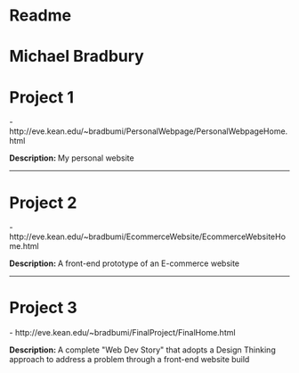# Readme


# Michael Bradbury



<h1> Project 1 </h1>

<p> - http://eve.kean.edu/~bradbumi/PersonalWebpage/PersonalWebpageHome.html</p>

<p><b>Description: </b>My personal website</p>

<hr>

<h1> Project 2 </h1>

<p> - http://eve.kean.edu/~bradbumi/EcommerceWebsite/EcommerceWebsiteHome.html</p>

<p><b>Description: </b>A front-end prototype of an E-commerce website</p>

<hr>

<h1> Project 3 </h1>

<p> - http://eve.kean.edu/~bradbumi/FinalProject/FinalHome.html</p>

<p><b>Description: </b>A complete "Web Dev Story" that adopts a Design Thinking approach to address a problem through a front-end website build</p>

